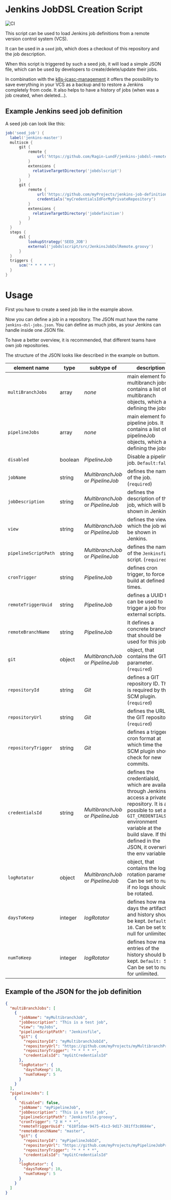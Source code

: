 # Jenkins JobDSL Creation Script #

![CI](https://github.com/Ragin-LundF/jenkins-jobdsl-remote/workflows/CI/badge.svg)

This script can be used to load Jenkins job definitions from a remote version control system (VCS).

It can be used in a `seed` job, which does a checkout of this repository and the job description.

When this script is triggered by such a seed job, it will load a simple JSON file, which can be used by developers to create/delete/update their jobs.

In combination with the [k8s-jcasc-management](https://github.com/Ragin-LundF/k8s-jcasc-management) it offers the possibility to save everything in your VCS as a backup and to restore a Jenkins completely from code.
It also helps to have a history of jobs (when was a job created, when deleted...).

## Example Jenkins seed job definition ##

A seed job can look like this:

```groovy
job('seed_job') {
  label('jenkins-master')
  multiscm {
      git {
          remote {
              url('https://github.com/Ragin-LundF/jenkins-jobdsl-remote.git')
          }
          extensions {
            relativeTargetDirectory('jobdslscript')
          }
      }
      git {
          remote {
              url('https://github.com/myProjects/jenkins-job-definition.git')
              credentials("myCredentialsIdForMyPrivateRepository")
          }
          extensions {
            relativeTargetDirectory('jobdefinition')
          }
      }
  }
  steps {
      dsl {
          lookupStrategy('SEED_JOB')
          external('jobdslscript/src/JenkinsJobDslRemote.groovy')
      }
  }
  triggers {
      scm('* * * * *')
  }
}
```

# Usage #
First you have to create a seed job like in the example above.

Now you can define a job in a repository. The JSON must have the name `jenkins-dsl-jobs.json`.
You can define as much jobs, as your Jenkins can handle inside one JSON file.

To have a better overview, it is recommended, that different teams have own job repositories.

The structure of the JSON looks like described in the example on buttom.

| element name | type | subtype of | description |
| --- | --- | --- | --- | 
| `multiBranchJobs` | array | *none* | main element for multibranch jobs. It contains a list of multibranch objects, which are defining the jobs. |
| `pipelineJobs` | array | *none* | main element for pipeline jobs. It contains a list of pipelineJob objects, which are defining the jobs. |
| `disabled` | boolean | *PipelineJob* | Disable a pipeline job. `Default:false`) |
| `jobName` | string | *MultibranchJob* or *PipelineJob* | defines the name of the job. (`required`) |
| `jobDescription` | string | *MultibranchJob* or *PipelineJob* | defines the description of the job, which will be shown in Jenkins. |
| `view` | string | *MultibranchJob* or *PipelineJob* | defines the view in which the job will be shown in Jenkins. |
| `pipelineScriptPath` | string | *MultibranchJob* or *PipelineJob* | defines the name of the `Jenkinsfile` script. (`required`) |
| `cronTrigger` | string | *PipelineJob* | defines cron trigger, to force a build at defined times. |
| `remoteTriggerUuid` | string | *PipelineJob* | defines a UUID that can be used to trigger a job from external scripts. |
| `remoteBranchName`| string | *PipelineJob* | It defines a concrete branch, that should be used for this job. |
| `git` | object | *MultibranchJob* or *PipelineJob* | object, that contains the GIT parameter. (`required`) |
| `repositoryId`| string | *Git* | defines a GIT repository ID. This is required by the SCM plugin. (`required`) |
| `repositoryUrl`| string | *Git* | defines the URL to the GIT repository. (`required`) |
| `repositoryTrigger`| string | *Git* | defines a trigger in cron format at which time the SCM plugin should check for new commits. |
| `credentialsId`| string | *MultibranchJob* or *PipelineJob* | defines the credentialsId, which are available through Jenkins to access a private repository. It is also possible to set a `GIT_CREDENTIALS_ID` environment variable at the build slave. If this is defined in the JSON, it overwrites the env variable. |
| `logRotator` | object | *MultibranchJob* or *PipelineJob* | object, that contains the log rotation parameter. Can be set to null, if no logs should be rotated. |
| `daysToKeep` | integer | *logRotator* | defines how many days the artifact and history should be kept. `Default: 10`. Can be set to null for unlimited. |
| `numToKeep` | integer | *logRotator* | defines how many entries of the history should be kept. `Default: 5`. Can be set to null for unlimited. |

## Example of the JSON for the job definition ##

```json
{
  "multiBranchJobs": [
    {
      "jobName": "myMultibranchJob",
      "jobDescription": "This is a test job",
      "view": "myJobs",
      "pipelineScriptPath": "Jenkinsfile",
      "git": {
        "repositoryId": "myMultibranchJobId",
        "repositoryUrl": "https://github.com/myProjects/myMultibranchProject.git",
        "repositoryTrigger": "* * * * *",
        "credentialsId": "myGitCredentialsId"
      },
      "logRotator": {
        "daysToKeep": 10,
        "numToKeep": 5
      } 
    }
  ],
  "pipelineJobs": [
    {
      "disabled": false,
      "jobName": "myPipelineJob",
      "jobDescription": "This is a test job",
      "pipelineScriptPath": "Jenkinsfile.groovy",
      "cronTrigger": "2 H * * *",
      "remoteTriggerUuid": "618f1dae-9475-41c3-9d17-381ff3c8684e",
      "remoteBranchName": "master",
      "git": {
        "repositoryId": "myPipelineJobId",
        "repositoryUrl": "https://github.com/myProjects/myPipelineJobProject.git",
        "repositoryTrigger": "* * * * *",
        "credentialsId": "myGitCredentialsId"
      },
      "logRotator": {
        "daysToKeep": 10,
        "numToKeep": 5
      } 
    }
  ]
}
```
